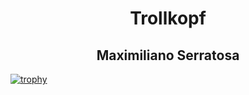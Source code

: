 <h1 align="center"> Trollkopf </h1>
<h2 align="center"> Maximiliano Serratosa </h2>

[![trophy](https://github-profile-trophy.vercel.app/?Trollkopf=ryo-ma)](https://github.com/ryo-ma/github-profile-trophy)


